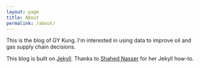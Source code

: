```yaml
---
layout: page
title: About
permalink: /about/
---
```


This is the blog of GY Kung. I'm interested in using data to improve oil and gas supply chain decisions.

This blog is built on [Jekyll][jekyll-organization]. Thanks to [Shahed Nasser][shahed] for her Jekyll how-to.

[jekyll-organization]: https://github.com/jekyll
[shahed]: https://blog.shahednasser.com/deploy-a-website-with-jekyll-and-github-pages/
